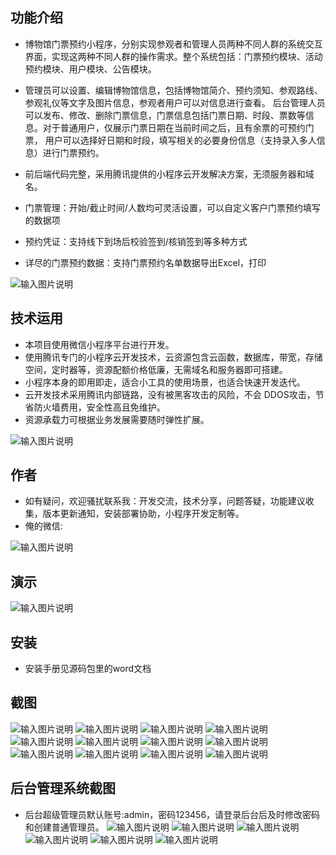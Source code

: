 ## 功能介绍 
- 博物馆门票预约小程序，分别实现参观者和管理人员两种不同人群的系统交互界面，实现这两种不同人群的操作需求。整个系统包括：门票预约模块、活动预约模块、用户模块、公告模块。 
- 管理员可以设置、编辑博物馆信息，包括博物馆简介、预约须知、参观路线、参观礼仪等文字及图片信息，参观者用户可以对信息进行查看。
后台管理人员可以发布、修改、删除门票信息，门票信息包括门票日期、时段、票数等信息。对于普通用户，仅展示门票日期在当前时间之后，且有余票的可预约门票， 用户可以选择好日期和时段，填写相关的必要身份信息（支持录入多人信息）进行门票预约。 
- 前后端代码完整，采用腾讯提供的小程序云开发解决方案，无须服务器和域名。

- 门票管理：开始/截止时间/人数均可灵活设置，可以自定义客户门票预约填写的数据项
- 预约凭证：支持线下到场后校验签到/核销签到等多种方式
- 详尽的门票预约数据：支持门票预约名单数据导出Excel，打印


![输入图片说明](demo/%E4%BA%8C%E7%BB%B4%E7%A0%81.png)
 


## 技术运用
- 本项目使用微信小程序平台进行开发。
- 使用腾讯专门的小程序云开发技术，云资源包含云函数，数据库，带宽，存储空间，定时器等，资源配额价格低廉，无需域名和服务器即可搭建。
- 小程序本身的即用即走，适合小工具的使用场景，也适合快速开发迭代。
- 云开发技术采用腾讯内部链路，没有被黑客攻击的风险，不会 DDOS攻击，节省防火墙费用，安全性高且免维护。
- 资源承载力可根据业务发展需要随时弹性扩展。  

![输入图片说明](demo/%E5%8D%9A%E7%89%A9%E9%A6%86%E9%97%A8%E7%A5%A8%E9%A2%84%E7%BA%A6%E6%A6%82%E8%A6%81%E8%AE%BE%E8%AE%A1%20(2).jpg)

## 作者
- 如有疑问，欢迎骚扰联系我：开发交流，技术分享，问题答疑，功能建议收集，版本更新通知，安装部署协助，小程序开发定制等。
- 俺的微信: 
 
![输入图片说明](demo/author-base.png)


## 演示 
 ![输入图片说明](demo/%E4%BA%8C%E7%BB%B4%E7%A0%81.png)

## 安装

- 安装手册见源码包里的word文档




## 截图
 ![输入图片说明](demo/1%E9%A6%96%E9%A1%B5.png)
![输入图片说明](demo/2%E9%97%A8%E7%A5%A8%E9%A2%84%E7%BA%A6.png)
 ![输入图片说明](demo/3%E9%97%A8%E7%A5%A8%E9%A2%84%E7%BA%A6%E8%A7%84%E5%88%99.png)
![输入图片说明](demo/4%E9%97%A8%E7%A5%A8%E9%A2%84%E7%BA%A6%E6%97%B6%E6%AE%B5%E9%80%89%E6%8B%A9.png)
![输入图片说明](demo/5%E9%97%A8%E7%A5%A8%E9%A2%84%E7%BA%A6%E4%BF%A1%E6%81%AF%E5%A1%AB%E5%86%99.png)
![输入图片说明](demo/6%E9%97%A8%E7%A5%A8%E9%A2%84%E7%BA%A6%E6%B7%BB%E5%8A%A0%E5%A4%9A%E4%B8%AA%E9%A2%84%E7%BA%A6%E4%BA%BA.png)
![输入图片说明](demo/7%E6%88%91%E7%9A%84%E9%A2%84%E7%BA%A6.png)
![输入图片说明](demo/8%E6%88%91%E7%9A%84%E9%A2%84%E7%BA%A6%E8%AF%A6%E6%83%85.png)
![输入图片说明](demo/9%E4%B8%AA%E4%BA%BA%E4%B8%AD%E5%BF%83.png)
![输入图片说明](demo/10%E5%85%AC%E5%91%8A.png)
![输入图片说明](demo/11%E6%B4%BB%E5%8A%A8%E9%A2%84%E7%BA%A6.png)
![输入图片说明](demo/12%E9%A2%84%E7%BA%A6%E6%97%A5%E5%8E%86.png)

## 后台管理系统截图 
- 后台超级管理员默认账号:admin，密码123456，请登录后台后及时修改密码和创建普通管理员。
![输入图片说明](demo/20%E5%90%8E%E5%8F%B0-%E9%A6%96%E9%A1%B5.png)
![输入图片说明](demo/21%E5%90%8E%E5%8F%B0-%E9%A2%84%E7%BA%A6%E7%AE%A1%E7%90%86.png)
![输入图片说明](demo/22%E5%90%8E%E5%8F%B0-%E9%A2%84%E7%BA%A6%E8%A7%84%E5%88%99%E8%AE%BE%E7%BD%AE.png)
![输入图片说明](demo/23%E5%90%8E%E5%8F%B0-%E9%A2%84%E7%BA%A6%E6%97%B6%E6%AE%B5%E8%AE%BE%E7%BD%AE.png)
![输入图片说明](demo/24%E5%90%8E%E5%8F%B0-%E9%A2%84%E7%BA%A6%E6%95%B0%E6%8D%AE%E9%A1%B9%E8%AE%BE%E7%BD%AE.png)
![输入图片说明](demo/25%E5%90%8E%E5%8F%B0-%E5%85%AC%E5%91%8A%E7%AE%A1%E7%90%86.png)